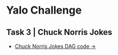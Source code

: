 # Yalo Challenge

## Task 3 | Chuck Norris Jokes

 * [Chuck Norris Jokes DAG code →](dags/dag_chuck_norris_jokes/chuck_norris_jokes.py)
